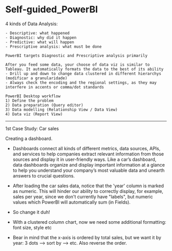 # Self-guided_PowerBI
 
4 kinds of Data Analysis:

	- Descriptive: what happened
	- Diagnostic: why did it happen
	- Predictive: what will happen
	- Prescriptive analysis: what must be done

	PowerBI targets Diagnostic and Prescriptive analysis primarily

	After you feed some data, your choose of data viz is similar to Tableau. It automatically formats the data to the best of its ability
	- Drill up and down to change data clustered in different hierarchys (modificar a granularidade)
	- Always check the encoding and the regional settings, as they may interfere in accents or comma/dot standards

	PowerBI Desktop workflow
	1) Define the problem
	2) Data preparation (Query editor)
	3) Data modelling (Relationship View / Data View)
	4) Data viz (Report View)

---

1st Case Study: Car sales

Creating a dashboard.
- Dashboards connect all kinds of different metrics, data sources, APIs, and services to help companies extract relevant information from those sources and display it in user-friendly ways. Like a car’s dashboard, data dashboards organize and display important information at a glance to help you understand your company’s most valuable data and unearth answers to crucial questions.

- After loading the car sales data, notice that the 'year' column is marked as numeric. This will hinder our ability to correctly display, for example, sales per year, since we don't currently have "labels", but numeric values which PowerBI will automatically sum (in Fields).
- So change it duh!
- With a clustered column chart, now we need some additional formatting: font size, style etc
- Bear in mind that the x-axis is ordered by total sales, but we want it by year: 3 dots --> sort by --> etc. Also reverse the order.